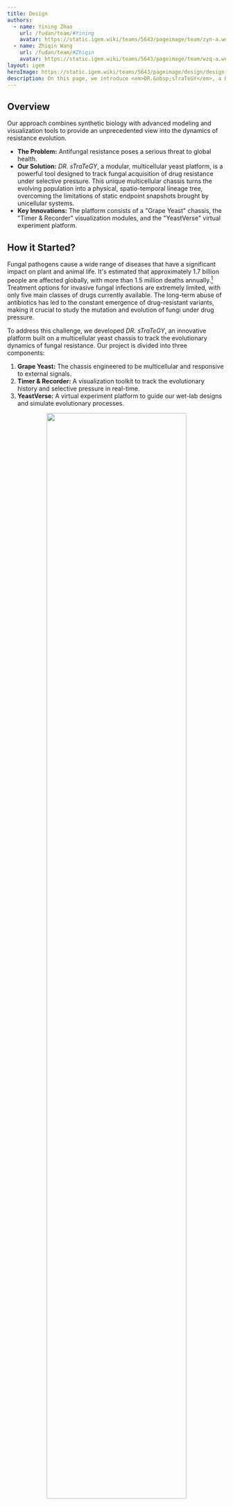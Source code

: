 ```yaml
---
title: Design
authors:
  - name: Yining Zhao
    url: /fudan/team/#Yining
    avatar: https://static.igem.wiki/teams/5643/pageimage/team/zyn-a.webp
  - name: Zhiqin Wang
    url: /fudan/team/#Zhiqin
    avatar: https://static.igem.wiki/teams/5643/pageimage/team/wzq-a.webp
layout: igem
heroImage: https://static.igem.wiki/teams/5643/pageimage/design/design-headmap.webp
description: On this page, we introduce <em>DR.&nbsp;sTraTeGY</em>, a Drug Resistance mutation Tracking Technology based on Grape Yeast.
---
```


<script setup>
import ChromosomeVisualization from '../.vitepress/components/ChromosomeVisualization.vue'
</script>

## Overview

Our approach combines synthetic biology with advanced modeling and visualization tools to provide an unprecedented view into the dynamics of resistance evolution.

- **The Problem:** Antifungal resistance poses a serious threat to global health.
- **Our Solution:** *DR.&nbsp;sTraTeGY*, a modular, multicellular yeast platform, is a powerful tool designed to track fungal acquisition of drug resistance under selective pressure. This unique multicellular chassis turns the evolving population into a physical, spatio-temporal lineage tree, overcoming the limitations of static endpoint snapshots brought by unicellular systems.
- **Key Innovations:** The platform consists of a "Grape Yeast" chassis, the "Timer &amp; Recorder" visualization modules, and the "YeastVerse" virtual experiment platform.

## How it Started?

Fungal pathogens cause a wide range of diseases that have a significant impact on plant and animal life. It's estimated that approximately 1.7 billion people are affected globally, with more than 1.5 million deaths annually.[^1] Treatment options for invasive fungal infections are extremely limited, with only five main classes of drugs currently available. The long-term abuse of antibiotics has led to the constant emergence of drug-resistant variants, making it crucial to study the mutation and evolution of fungi under drug pressure.

To address this challenge, we developed *DR.&nbsp;sTraTeGY*, an innovative platform built on a multicellular yeast chassis to track the evolutionary dynamics of fungal resistance. Our project is divided into three components:

1. **Grape Yeast:** The chassis engineered to be multicellular and responsive to external signals.
2. **Timer &amp; Recorder:** A visualization toolkit to track the evolutionary history and selective pressure in real-time.
3. **YeastVerse:** A virtual experiment platform to guide our wet-lab designs and simulate evolutionary processes.

<div style="text-align: center;" id="fig1">
    <img src="https://static.igem.wiki/teams/5643/pageimage/design/fig1-dr-strategy.webp" style="width:80%">
    <div>
        <span style="color:gray">Figure 1. *DR.&nbsp;sTraTeGY* overview</span>
        <br><br>
    </div>
</div>


## Constructing the Grape Yeast

### What is the Grape Yeast

To study fungal evolution, we focused on *Saccharomyces cerevisiae*, a classic model organism for eukaryotes and a widely used chassis in synthetic biology. It offers significant advantages, including a fully sequenced genome, various genetic tools[^2], and a non-pathogenic nature with conserved resistance mechanisms[^3].  However, traditional methods that based on unicellular yeast like bulk sequencing provide only a static endpoint snapshot of evolving populations, making it challenging to capture low-frequency mutations or the real-time emergence of complex traits[^4].

To overcome this, we designed the Grape Yeast — a novel modular chassis based on a multicellular yeast system[^5]. The multicellular structure of the Grape Yeast is what differentiates *DR.&nbsp;sTraTeGY* from traditional methods. While unicellular models provide only a static endpoint snapshot of evolving populations, the Grape Yeast cluster, when combined with our visualization modules, functions as a spatio-temporal lineage recorder. The physical linkage between mother and daughter cells allows us to observe a tree of resistance evolution in a single cluster, where the [Timer](#timer-tracking-cell-lineage) tracks cell lineage and the [Recorder](#recorder) logs selective pressure at different points in that lineage. This provides an unprecedented, real-time view into the dynamics of resistance evolution that low-frequency mutations or complex evolution trajectories would mask in a conventional bulk culture.

We engineered this chassis through modular approach that allows us to achieve key functions: (1) multicellularity development, (2) external signal response, (3) cluster size control, and (4) individual diversity control. In essence, these designs provide future research with a novel chassis organism. Unlike conventional unicellular chassis that act mainly as simple cell factories, the multicellular Grape Yeast presents an efficient and scalable engineered biological system. It functions more like an organized multicellular body — with spatial structure and division of labor among cells — similar to the natural paradigms of plants, animals, fungi, and algae. This highlights its potential not only as a tracking platform but also as a foundational model for exploring multicellular engineering.

<div style="text-align: center;" id="fig2">
    <img src="https://static.igem.wiki/teams/5643/pageimage/design/figure2-grapeyeast.webp" style="width:66%">
    <div>
        <span style="color:gray">Figure 2. Constructing the Grape Yeast</span>
        <br><br>
    </div>
</div>


### Module 1 — Multicellularity Development

#### Inspiration and Background

The earliest description of multicellularity in yeast was reported by Ratcliff et al.[^24], which served as the primary inspiration for our project. In that seminal study, *Saccharomyces cerevisiae* (strain Y55) was subjected to gravity-based selection, favoring cells with a rapid sedimentation phenotype. Multicellular aggregates were observed after just 60 transfers.

Subsequent reports have revealed a strong correlation between this emergent multicellularity and the loss-of-function of the *ACE2* gene. Furthermore, during the process of directed evolution, it was consistently observed that diploid yeast rapidly evolve to become tetraploid.[^9]

To ensure the stability of the introduced genes in our chassis, we integrate the following modules into the genome. However, given the time constraints and the fact that *S. cerevisiae* naturally exhibits highly efficient homologous recombination, we strategically chose to rely on only homologous recombination without introducing additional CRISPR/Cas9 (which might increase genome integration efficient). This approach was adapted from the yeast modular DNA assembly methods described by Lee et al.[^6].

#### *ACE2* Deletion

To validate the feasibility of a multifunctional multicellular chassis, we first used homologous recombination to knock out the  *ACE2* gene in the Y55 strain (a unicellular yeast).

*ACE2* encodes a transcription factor that, when disrupted, prevents mother-daughter cell separation after budding[^8], leading to the formation of a multicellular yeast system. 

We confirmed the successful knockout by observing the formation of multicellular clusters, clearly visualized through [cell wall staining](/results/#fig1) under a fluoresence microscope.


### Module 2 — Response to External Signal

Endogenous signaling pathway play central roles in regulating efflux pumps, cell wall remodeling, and stress responses, thereby fundamentally shaping antifungal resistance.[^10] This underscores the critical importance of external signal perception and membrane context in fungal biology. Building on this understanding, we introduced two key modifications into the Grape Yeast chassis: 

**(1) HsDOR-PRP signaling pathway:** This endows the chassis with the ability to respond to specific external chemical signals.

**(2) Membrane Re-engineering:** The substitution of native ergosterol with cholesterol. This modification not only facilitates the proper function of human GPCRs but also mimics a drug-resistant fungal membrane phenotype, enhancing its comparability with mammalian cells.

Collectively, these two modifications transform the Grape Yeast into more than a synthetic biology tool — it emerges as a novel multicellular chassis with high value for drug resistance studies and cross-species translatability.


#### 1) Rewiring the Pheromone Response: HsDOR Integration

Sensing and responding to environmental cues is essential for fungal adaptation and for enabling advanced synthetic regulation. In this module, we extended the native signal transduction network to create a versatile interface that the community can later use to detect signals from other organisms or the environment. Given that G-protein coupled receptors (GPCRs) are among the most frequent drug targets in humans, they are particularly physiologically relevant targets for synthetic biology.

Based on previous studies (Bean et al., 2022)[^11], we engineered yeast to activate to their native pheromone response pathway (PRP) via a heterologous GPCR, thereby triggering a MAPK signaling cascade and enhancing the expression of Ste12-regulated genes([Figure 3](#fig3)).

While a complete modification of the GPCR system would ideally require the knockout of a series of genes such as Ste2 to restrict native GPCR expression, due to the time constraints of the iGEM competition, we focused on the most critical modifications: We replaced *ACE2* with the human &delta; opioid receptor (*HsDOR*, BBa_256S6J1M) and coupled it to the PRP via a Gpa1 chimera (BBa_254K9906) in which five key residues were replaced with those from Gi&alpha; to ensure functional heterologous coupling.

<div style="text-align: center;" id="fig3">
    <img src="https://static.igem.wiki/teams/5643/pageimage/design/gpcr1007.webp" style="width:80%">
    <div>
        <span style="color:gray">Figure 3. Mechanism of external signal response.<br>We rewired the yeast pheromone response pathway by replacing ACE2 with human δ opioid receptor (HsDOR) and coupling it via a Gpa1–Giα3 chimera, enabling MAPK activation and cloud be validated by the agonist <a href="https://www.sigmaaldrich.com/HK/en/product/sigma/s2812" target=_blank>SNC80</a>.</span>
        <br><br>
    </div>
</div>

We validated the activation of this signaling pathway using the small-molecule &delta;-opioid receptor agonist [SNC80](https://www.sigmaaldrich.com/HK/en/product/sigma/s2812)[^11]. Upon ligand stimulation, the system triggered the canonical MAPK cascade and activated the Ste12 transcription factor, which in turn regulates downstream mating-responsive genes. To confirm pathway activation, we quantified the mRNA levels of FUS3 and STE2 by qPCR [^25] ([Table 1](#table1)), as both genes are established Ste12 transcriptional targets whose upregulation serves as a direct readout of pathway activity.

<div style="text-align: center;" id="table1">
        <span style="color:gray">Table 1. qPCR primers for validating HsDOR's activation</span>
        <br>

| Gene/Reference Gene | Forward Primer (5’&rarr;3’)   | Reverse Primer (5’&rarr;3’)   |
| ------------------- | ------------------------ | ------------------------ |
| FUS3                | 5-GAGCTAATGCAGACAGATTTA    | 5-CACTTTCACTGCTCTCAAG      |
| STE2                | 5-CCTTCTTGTGGCTTCTATTG     | 5-CGTCAGCATCAAACCTATC      |
| 5S                  | 5-GTTGCGGCCATATCTACCAGAAAG | 5-CGTATGGTCACCCACTACACTACT |

</div>

#### 2) Yeast Membrane Engineering

The ergosterol biosynthesis pathway is crucial, with *ERG6* and *ERG5* defining membrane sterol composition and influencing the expression and functionality of heterologously expressed human GPCRs. Crucially, elevated ergosterol levels disrupt the proper integration and function of GPCRs in the yeast membrane. Consequently, deleting *ERG5/6* and redirecting sterol flux toward cholesterol significantly enhances receptor efficiency[^11]. 

To leverage this for our application, we deleted *ERG5/6* and added pREV1-driven (BBa_K3748015) zebrafish genes (*DHCR7/24*: BBa_25RCU5CB and BBa_25FOVO4C) through homologous recombination. This modification blocks ergosterol production and redirects zymosterol to cholesterol, which is necessary for the human receptor to function properly[^11]. We confirmed this modification using cholesterol staining.

Furthermore, the resulting reduced ergosterol content mimics a phenotype associated with antifungal drug resistance[^12], offering a platform to investigate the impact of membrane composition on drug sensitivity and to identify non-ergosterol-related targets.


### Module 3 — Controlling Individual Diversity

Genomic instability can cause fungi to acquire multiple drug resistances in a short period. For example, changes in chromosome ploidy (e.g. from diploid to haploid) can result in the loss of sensitive genes, contributing to multi-drug resistance[^14]. Similarly, chromosome duplication can result in the upregulation of resistance-related genes[^26]. These findings suggest a strong correlation between ploidy and drug resistance.

To simulate this phenomenon, we introduced two strategies to control chromosomal ploidy.

First, we introduced the meiosis-inducing gene *IME1* (BBa_250R9OVR) under the control of a pTet2 promoter or pCUP1 promoter. Ime1 is an essential transcriptional activator for meiosis-specific gene expression. By interacting with other transcription factors, it activates genes involved in the meiotic process[^15]. We verified this module through cell size and propidium Iodide (PI) staining observed under a microscope.

<div style="text-align: center;" id="fig4">
    <img src="https://static.igem.wiki/teams/5643/pageimage/design/fig-ime1-compressed.webp" style="width:80%">
    <div>
        <span style="color:gray">Figure 4. Use Ime1 to control individual diversity</span>
        <br><br>
    </div>
</div>

Previous research has shown that during gravity-based selection, the Y55 (*ACE2* &Delta; was achieved by replace ACE2 with KanMX) strain undergoes a ploidy shift from diploid (2x) to tetraploid (4x)[^9]. To mimic the liquid environment where drug resistance evolves *in vivo*, we further investigated the ploidy stability of the tetraploid Y55 strain during gravity-based passaging under G418 selection pressure. To isolate the specific effects of the antibiotic, we also performed comparative passaging experiments under both selective (G418) and non-selective (G418-free) conditions.


### Module 4 — Controlling Cluster Size

To enhance controllability and safety, we introduced *BAX* (BBa_K5441013), an apoptosis-inducing protein, under the control of a pTet2 promoter (BBa_252BO17G) or a pCUP1 promoter (BBa_K3944000).

Bax is a pro-apoptotic member of the Bcl-2 protein family. When expressed in *S. cerevisiae*, it induces cell apoptosis via a mitochondria-mediated pathway[^13]. This mechanism allows us to control the size of our clusters and, when required, induce the apoptosis of the entire system. 

We verified the module's effectiveness by observing and analyzing the cluster size under a microscope.

<div style="text-align: center;" id="fig5">
    <img src="https://static.igem.wiki/teams/5643/pageimage/design/fig-bax-compressed.webp" style="width:80%">
    <div>
        <span style="color:gray">Figure 5. Use BAX to control the cluter size</span>
        <br><br>
    </div>
</div>


## Visualize the Evolution: Timer &amp; Recorder

Our project features two simple yet powerful visualization modules designed to track evolutionary history and mutations. They can be directly integrated into the Grape Yeast chassis by replacing *ACE2* or inserted at other desired locations.

### Timer: Tracking Cell Lineage

Microscopic observation alone cannot reveal the chronological relationship between two neighboring cells. To overcome this limitation, we developed the Timer module, which visually records a single cell's life cycle in real-time. 

The TU Timer (BBa_25AT6YR4) consists of an AI-optimized Ash1 promoter (Ash1 AIpro, BBa_25VHXKNL), a modified mCherry fluorescent protein (BBa_25TQG9WZ), the Ash1 3'UTR, and the ScENO1 terminator (BBa_K2753051).

The Timer matures in daughter cells based on model-guided selection of the Ash1 AIpro promoter (see [Model](/model/) page), and together with the modified mCherry (see [Improved Parts](/improve/) page), enables visualization of the cell lineage.

<div style="text-align: center;" id="fig6">
    <img src="https://static.igem.wiki/teams/5643/pageimage/design/timer1008.avif" style="width:80%">
    <div>
        <span style="color:gray">Figure 6. Design of the Timer.<br>The Timer module enables real-time visualization of cell lineage, shifting from blue to red fluorescence specifically in daughter cells after division.</span>
        <br><br>
    </div>
</div>


<h3 id="recorder">Recorder: Recording Selective Pressure</h3>

#### 1) Building the Recorder

To intuitively record the pressure at different chromosomal loci during evolution, we developed the Recorder module. It contains a promoter designed to record mutations and a reporter fluorescent protein. We hypothesized that mutations in the promoter would affect the expression level of the reporter protein, allowing us to quantify the pressure by measuring fluorescence intensity. 

To impose stress, we applied ethyl methanesulfonate (EMS) mutagenesis to yeast, which predominantly induces single-nucleotide polymorphisms (G/C&rarr;A/T), the most common mutation type in *S. cerevisiae*[^20].

To identify the optimal reporter configuration, we constructed a combinatorial library, testing four distinct promoters with seven of our EMS-optimized fluorescent proteins (the sequences of these proteins were designed to be EMS-resistant to eliminate the direct impact of EMS on their fluorescence; see our [Software Tool](/software/) page
for details). Three of the four promoters were specifically chosen to capture a range of expression dynamics under EMS mutagenesis[^21]. Menawhile, to isolate the effects of the promoter-reporter interaction, a single, consistent terminator was used across all constructs, as its contribution to expression variance was presumed to be minor compared to that of the promoters[^6][^23].

We screened 28 combinations of four promoters and seven optimized fluorescent proteins after EMS mutagenesis by flow cytometer analysis and selected the combination with the most significant change in brightness and named it [the TU Recorder](https://registry.igem.org/parts/bba-2525t0phy).

<div style="text-align: center;">
        <span style="color:gray">Table 2. Optimized Fluorescent Proteins for the Recorder Module</span>
        <br>
</div>

| DNA NAME           | DESCRIPTION                              | EXCITATION WAVELENGTH (NM) | EMISSION WAVELENGTH (NM) | Part ID      |
| ------------------ | ---------------------------------------- | -------------------------- | ------------------------ | ------------ |
| EMSfp383           | Optimized eBFP2 to resist EMS.           | 383                        | 448                      | BBa_25F6RD26 |
| EMSfp399           | Optimized Bluebonnet2 to resist EMS.     | 399                        | 454                      | BBa_25M2Z9H7 |
| EMSfp499           | Optimized mSG[^99] to resist EMS.             | 499                        | 510                      | BBa_25IB5O7X |
| EMSfp506           | Optimized NeolGreen to resist EMS.       | 506                        | 517                      | BBa_25FAVHQY |
| EMSfp569           | Optimized mScarlet to resist EMS.        | 569                        | 594                      | BBa_25TYRLM9 |
| EMSfp642           | Optimized smURFP to resist EMS.          | 642                        | 670                      | BBa_25GARG3E |
| EMSfp643           | Optimized miRFP670-2 to resist EMS.      | 643                        | 670                      | BBa_2599SI53 |


<div style="text-align: center;">
  <span style="color:gray">Table 3. Promoters for the Recorder Module</span>
  <br>

| DNA NAME           | DESCRIPTION                              | Part ID      |
| ------------------ | ---------------------------------------- | ------------ |
| pOST1              | Remains stable[^21]                      | BBa_259JX52V |
| pRNR2              | Tends to decrease expression[^21]        | BBa_K3748013 |
| pSTM1              | Tends to increase expression[^21]        | BBa_K530004 |
| pTDH3              | A strong constitutive benchmark promoter | BBa_K3190001 |

</div>

#### 2) Long-Term Natural Evolution Tracking

To study its stability and performance in different genomic environments, we integrated the TU Recorder into a "simplified grape yeast" strain (with only *ACE2* replaced by [HsDOR](#_1-rewiring-the-pheromone-response-hsdor-integration)), covering all 16 chromosomes. We selected sixteen chromosomal integration sites (one per chromosome), including both neutral "safe sites" without functional roles and "dangerous sites" that replace non-essential genes. 

To accurately reflect the natural genomic pressure during long-term evolution, the neutral sites — adapted from Shaw et al.[^7] — were chosen for their minimal influence on host physiology.

Following the study by Puddu et al. (2019)[^22], we introduced six risk loci whose deletion was reported to increase genome instability. In that study, 4,732 yeast knockout strains were sequenced to assess how the loss of each non-essential gene influences genome integrity, revealing frequent copy-number variations, nuclear–mitochondrial crosstalk, and adaptive chromosomal rearrangements.

We were particularly interested in such genomic alterations, as chromosomal duplication and rearrangement are closely related to the emergence of drug resistance - yeasts often adapt to the environment by duplicating or losing the function of parts of its chromosomes. Based on their supplementary information, we selected loci whose gene deletions affect the ploidy or number of gross chromosomal rearrangements (GCR) detected on other chromosomes. For instance, replacing *SWI4* on chromosome V — a key subunit of the cell-cycle–dependent transcription complex that binds cell cycle box elements with *SWI6* — alters the ploidy of chromosome II (2 &rarr; 2.65) and increases GCR to 5. Further details can be found in [our supporting table](https://static.igem.wiki/teams/5643/pageimage/part/copy-of-supplementary-table-of-collection-3.csv).

In this iteration, we no longer relied on EMS mutagenesis. Instead, we used long-term cultivation and selective pressure to induce the natural evolution of the strain to a diploid state. By utilizing flow cytometer analysis, we were able to track changes in fluorescence over a period of seven days or more, allowing us to reconstruct the population's dynamics like reading a flight recorder.

#### 3) Special Design for Homology Arm Entry

The Yeast Toolkit (YTK) MoClo setting (Lee et al. 2015)[^6] facilitates the construction of transcriptional units (TUs) by using standardized Level 1 assembly methods, such as the 234r GFP dropout cassette designed to accept Type 2 (Promoter), Type 3 (CDS), and Type 4 (Terminator) parts. However, efficiently swapping or integrating different homologous arms (HAs) into the final assembled plasmid presents a separate challenge.

##### Homology Arm Entry Vector

To address this, we designed a dedicated Homology Arm Entry Vector based on pMTK078 (the Multiplex Yeast Toolkit - MYT, Shaw et al., 2023)[^7] and inspired by Sorida et al. (2023)[^27]. Our design incorporates two distinct cloning strategies:

1) We introduced two [Type II](https://www.neb.com/en/tools-and-resources/feature-articles/everything-you-ever-wanted-to-know-about-type-ii-restriction-enzymes)P restriction enzymes sites, [XhoI](https://www.neb.com/en/products/r0146-xhoi) and [XbaI](https://www.neb.com/en/products/r0145-xbai), at the 5' end of the original 5' HA and the 3' end of the original 3' HA respectively, under whose digestion the whole 5'HA-Inserted Fragment-3'HA will be released;
2) At the other end of 5'/3' HA, [BsmBI](https://www.neb.com/en/products/r0739-bsmbi-v2) sites are designed to release original 5'/3' HA and generate 4-nt flanks.

All the flanks produced in this section do not overlap with any standard ends in YTK or MYT, so they will not conflict with other assembly and therefore ensured specific and correct ligation.

##### Standard preexisting 5'/3' Homology Arms

To replace the original HA and to enable [BsmBI](https://www.neb.com/en/products/r0739-bsmbi-v2) assembly into the entry vector, primers for amplifying preexisting HA should be designed as illustrated in [Figure 7](#fig7). Please note that the 4-nt at the end of primers should not be omitted, for they are essential for effective enzyme cleaving.

For 3'HA, we specially introduced two reversed [BbsI](https://www.thermofisher.com/order/catalog/product/FD1014) site, which was used in MYT for introducing selective markers. In addition, though not used in our project, we leave a PstI site, a design used in Shaw  et al. (2023)[^7] for transposition of gRNA arrays, which could be utilized if further researchers require.

<div style="text-align: center;" id="fig7">
    <img src="https://static.igem.wiki/teams/5643/pageimage/design/golden.webp" style="width:100%">
    <div>
        <span style="color:gray">Figure 7. Structure of Homology Arm Entry plasmid and Assembly of New Homology Arms</span>
        <br><br>
    </div>
</div>

- For experiment details, please visit [Experiments | Fudan](/experiments/). The whole process could be completed without an intermediate purification step, which is both convenient and highly-efficient.

##### Verification for Integration in Yeasts

While Shaw et al.[^7] included additional barcodes within their homology arms primarily for high-throughput and multiplexed quality control, our Recorder module has different priorities. Since our project only required verifying a few integrated sites and our construct was sensitive to DNA burden, we opted for a targeted integration analysis that avoids non-functional sequence additions.

We used two primer sets to confirm correct integration via junction analysis. The 5H Forward / 3H Reverse primers anneal to the native genome sequence, while the 5H Reverse / 3H Forward primers anneal to the inserted construct (specifically, the ConLS and AgTEF Terminator sequences)（[Figure 8](#fig8). This arrangement ensures that only precise integration at the target locus is amplified, yielding a band of near 500 bp. Native strains or off-target integrations will result in no amplification. 

<div style="text-align: center;" id="fig8">
    <img src="https://static.igem.wiki/teams/5643/pageimage/design/gg-l.webp" style="width:100%">
    <div>
        <span style="color:gray">Figure 8. Design of colony PCR primers for verification of chromosomal integrations</span>
        <br><br>
    </div>
</div>


## Cloning Strategy

In our previous projects, our teams were used to [Gibson assembly](https://2021.igem.org/Team:Fudan/Experiments#clonexpress-ligation-reaction) for DNA construction. This year, however, we opted to utilize [Golden Gate](/experiments/#golden-gate-assembly) (GG) assembly, primarily because GG's use of standardized [Type II](https://www.neb.com/en/tools-and-resources/feature-articles/everything-you-ever-wanted-to-know-about-type-ii-restriction-enzymes)S restriction sites eliminates the need to redesign homology arms for every new assembly junction, thereby enabling rapid, combinatorial construction and part reusability.

Besides, GG offers crucial technical superiority by maintaining high fidelity even with difficult sequences (such as repetitive regions or secondary structures), effectively assembling small fragments, and ensuring vector integrity by avoiding 5′ exonuclease damage, all of which accelerated our timeline and ensured the system's required high fidelity[^27].


## YeastVerse: Our Virtual Experiment Platform

Throughout this project, we fully embraced the "*dry-lab guiding wet-lab*" approach by creating [YeastVerse](/model/#visualization), our virtual yeast simulation platform. YeastVerse, a portmanteau for "Yeast Metaverse", was used extensively to simulate the growth, division, protein expression, and external signal response of both Grape Yeast and normal unicellular yeast. This guided our wet-lab work and visually demonstrated the advantage of Grape Yeast in tracking evolutionary history. **YeastVerse** is a powerful platform with various functional modules and adjustable parameters, serving as the "*zero-th machine*" for our Grape Yeast chassis. Please check our [Model](/model/) page for more details.

<div style="text-align: center;" id="fig9">
    <img src="https://static.igem.wiki/teams/5643/pageimage/design/fig6-yeast-verse.webp" style="width:80%">
    <div>
        <span style="color:gray">Figure 9. Use digital YeastVerse to guide our wet-lab.<br>Once we have an idea, we first conduct background research and collect relevant data. Then, we input this data into YeastVerse and obtain feedback, which helps guide the design and implementation of our wet-lab experiments.</span>
        <br><br>
    </div>
</div>


## Summary

- We successfully engineered a novel yeast chassis, the [Grape Yeast](/part-collection/#collection-1-grape-yeast), for studying fungal mutation and evolution under drug pressure. The modular design, including control modules and external signal interfaces, gives it unlimited potential for further modifications.

- We developed two powerful extension modules, the [Timer](/part-collection/#fluorescent-timer) and [Recorder](#recorder), to visualize cell lineage and evolutionary pressure, respectively. These modules are designed as flexible plugins that can be widely used by future research.

- We built the [YeastVerse](/model/#visualization) virtual simulation platform to guide our wet-lab experiments. As the "*zero-th machine*" for **Grape Yeast**, **YeastVerse** can be widely used for various experimental tests, providing crucial support for wet-lab works.


## Reference

[^1]: Brown, G. D., Denning, D. W., Gow, N. A., Levitz, S. M., Netea, M. G., & White, T. C. (2012). Hidden killers: human fungal infections. *Science translational medicine*, *4*(165), 165rv13. DOI: 10.1126/scitranslmed.3004404

[^2]: Vanderwaeren, L., Dok, R., Voordeckers, K., Nuyts, S., & Verstrepen, K. J. (2022). *Saccharomyces cerevisiae* as a Model System for Eukaryotic Cell Biology, from Cell Cycle Control to DNA Damage Response. *International journal of molecular sciences*, *23*(19), 11665. DOI: 10.3390/ijms231911665

[^3]: Maneira, C., Chamas, A., & Lackner, G. (2025). Engineering Saccharomyces cerevisiae for medical applications. Microbial cell factories, 24(1), 12. DOI: 10.1186/s12934-024-02625-5

[^4]: Blundell, J. R., & Levy, S. F. (2014). Beyond genome sequencing: lineage tracking with barcodes to study the dynamics of evolution, infection, and cancer. Genomics, 104(6 Pt A), 417–430. DOI: 10.1016/j.ygeno.2014.09.005

[^5]: Bozdag, G. O., Zamani-Dahaj, S. A., Day, T. C., Kahn, P. C., Burnetti, A. J., Lac, D. T., Tong, K., Conlin, P. L., Balwani, A. H., Dyer, E. L., Yunker, P. J., & Ratcliff, W. C. (2023). De novo evolution of macroscopic multicellularity. *Nature*, *617*(7962), 747–754. DOI: 10.1038/s41586-023-06052-1

[^6]: Lee, M. E., DeLoache, W. C., Cervantes, B., & Dueber, J. E. (2015). A Highly Characterized Yeast Toolkit for Modular, Multipart Assembly. *ACS synthetic biology*, *4*(9), 975–986. DOI: 10.1021/sb500366v

[^7]: Shaw, W. M., Khalil, A. S., & Ellis, T. (2023). A Multiplex MoClo Toolkit for Extensive and Flexible Engineering of *Saccharomyces cerevisiae*. *ACS synthetic biology*, *12*(11), 3393–3405. DOI: 10.1021/acssynbio.3c00423

[^8]: Laabs, T. L., Markwardt, D. D., Slattery, M. G., Newcomb, L. L., Stillman, D. J., & Heideman, W. (2003). *ACE2* is required for daughter cell-specific G1 delay in Saccharomyces cerevisiae. *Proceedings of the National Academy of Sciences of the United States of America*, *100*(18), 10275–10280. DOI: 10.1073/pnas.1833999100

[^9]: Tong, K., Datta, S., Cheng, V., Haas, D. J., Gourisetti, S., Yopp, H. L., Day, T. C., Lac, D. T., Khalil, A. S., Conlin, P. L., Bozdag, G. O., & Ratcliff, W. C. (2025). Genome duplication in a long-term multicellularity evolution experiment. Nature, 639(8055), 691–699. DOI: 10.1038/s41586-025-08689-6

[^10]: Després, P. C., Shapiro, R. S., & Cuomo, C. A. (2024). New approaches to tackle a rising problem: Large-scale methods to study antifungal resistance. PLoS pathogens, 20(9), e1012478. DOI: 10.1371/journal.ppat.1012478

[^11]: Bean, B. D. M., Mulvihill, C. J., Garge, R. K., Boutz, D. R., Rousseau, O., Floyd, B. M., Cheney, W., Gardner, E. C., Ellington, A. D., Marcotte, E. M., Gollihar, J. D., Whiteway, M., & Martin, V. J. J. (2022). Functional expression of opioid receptors and other human GPCRs in yeast engineered to produce human sterols. *Nature communications*, *13*(1), 2882. DOI: 10.1038/s41467-022-30570-7

[^12]: Young, L. Y., Hull, C. M., & Heitman, J. (2003). Disruption of ergosterol biosynthesis confers resistance to amphotericin B in Candida lusitaniae. Antimicrobial agents and chemotherapy, 47(9), 2717–2724. DOI: 10.1128/AAC.47.9.2717-2724.2003

[^13]: Zha, H., Fisk, H. A., Yaffe, M. P., Mahajan, N., Herman, B., & Reed, J. C. (1996). Structure-function comparisons of the proapoptotic protein Bax in yeast and mammalian cells. *Molecular and cellular biology*, *16*(11), 6494–6508. DOI: 10.1128/MCB.16.11.6494

[^14]: Ksiezopolska, E., & Gabaldón, T. (2018). Evolutionary Emergence of Drug Resistance in Candida Opportunistic Pathogens. *Genes*, *9*(9), 461. DOI: 10.3390/genes9090461

[^15]: Kassir, Y., Granot, D., & Simchen, G. (1988). IME1, a positive regulator gene of meiosis in S. cerevisiae. *Cell*, *52*(6), 853–862. DOI: 10.1016/0092-8674(88)90427-8

[^16]: Kari, H., Bandi, S. M. S., Kumar, A., & Yella, V. R. (2023). DeePromClass: Delineator for Eukaryotic Core Promoters Employing Deep Neural Networks. *IEEE/ACM transactions on computational biology and bioinformatics*, *20*(1), 802–807. 

[^17]: Yu, Y., Yarrington, R. M., & Stillman, D. J. (2020). FACT and Ash1 promote long-range and bidirectional nucleosome eviction at the HO promoter. *Nucleic acids research*, *48*(19), 10877–10889. DOI: 10.1093/nar/gkaa819

[^18]: Subach, F. V., Subach, O. M., Gundorov, I. S., Morozova, K. S., Piatkevich, K. D., Cuervo, A. M., & Verkhusha, V. V. (2009). Monomeric fluorescent timers that change color from blue to red report on cellular trafficking. *Nature chemical biology*, *5*(2), 118–126. DOI: 10.1038/nchembio.138

[^19]: Brodsky, A. S., & Silver, P. A. (2000). Pre-mRNA processing factors are required for nuclear export. *RNA (New York, N.Y.)*, *6*(12), 1737–1749. DOI: 10.1017/s1355838200001059

[^20]: Peter, J., De Chiara, M., Friedrich, A., Yue, J. X., Pflieger, D., Bergström, A., Sigwalt, A., Barre, B., Freel, K., Llored, A., Cruaud, C., Labadie, K., Aury, J. M., Istace, B., Lebrigand, K., Barbry, P., Engelen, S., Lemainque, A., Wincker, P., Liti, G., … Schacherer, J. (2018). Genome evolution across 1,011 Saccharomyces cerevisiae isolates. *Nature*, *556*(7701), 339–344. DOI: 10.1038/s41586-018-0030-5

[^21]: Hodgins-Davis, A., Duveau, F., Walker, E. A., & Wittkopp, P. J. (2019). Empirical measures of mutational effects define neutral models of regulatory evolution in *Saccharomyces cerevisiae*. *Proceedings of the National Academy of Sciences of the United States of America*, *116*(42), 21085–21093. DOI: 10.1073/pnas.1902823116

[^22]: Puddu, F., Herzog, M., Selivanova, A., Wang, S., Zhu, J., Klein-Lavi, S., Gordon, M., Meirman, R., Millan-Zambrano, G., Ayestaran, I., Salguero, I., Sharan, R., Li, R., Kupiec, M., & Jackson, S. P. (2019). Genome architecture and stability in the Saccharomyces cerevisiae knockout collection. *Nature*, *573*(7774), 416–420. DOI: 10.1038/s41586-019-1549-9

[^23]: Niederau, P. A., Eglé, P., Willig, S., Parsons, J., Hoernstein, S. N. W., Decker, E. L., & Reski, R. (2024). Multifactorial analysis of terminator performance on heterologous gene expression in Physcomitrella. *Plant cell reports*, *43*(2), 43. DOI: 10.1007/s00299-023-03088-5

[^24]: Ratcliff, W. C., Denison, R. F., Borrello, M., & Travisano, M. (2012). Experimental evolution of multicellularity. *Proceedings of the National Academy of Sciences of the United States of America*, *109*(5), 1595–1600. DOI: 10.1073/pnas.1115323109

[^25]: Ramos-Alonso, L., Garcia, I., Enserink, J. M., & Chymkowitch, P. (2022). Analysis of the pheromone signaling pathway by RT-qPCR in the budding yeast *Saccharomyces cerevisiae*. *STAR protocols*, *3*(1), 101210. DOI: 10.1016/j.xpro.2022.101210

[^26]: Khateb, A., Gago, S., Bromley, M., Richardson, M., & Bowyer, P. (2023). Aneuploidy Is Associated with Azole Resistance in Aspergillus fumigatus. *Antimicrobial agents and chemotherapy*, *67*(4), e0125322. DOI: 10.1128/aac.01253-22

[^27]: Sorida, M., & Bonasio, R. (2023). An efficient cloning method to expand vector and restriction site compatibility of Golden Gate Assembly. *Cell reports methods*, *3*(8), 100564. DOI: 10.1016/j.crmeth.2023.100564 

[^99]: Ando, R., Shimozono, S., Ago, H., Takagi, M., Sugiyama, M., Kurokawa, H., Hirano, M., Niino, Y., Ueno, G., Ishidate, F., Fujiwara, T., Okada, Y., Yamamoto, M., & Miyawaki, A. (2024). StayGold variants for molecular fusion and membrane-targeting applications. *Nature methods*, *21*(4), 648–656. DOI: 10.1038/s41592-023-02085-6
